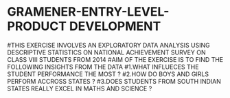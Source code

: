# GRAMENER-ENTRY-LEVEL-PRODUCT DEVELOPMENT
#THIS EXERCISE INVOLVES AN EXPLORATORY DATA ANALYSIS USING DESCRIPTIVE STATISTICS ON NATIONAL ACHIEVEMENT SURVEY ON CLASS  VIII STUDENTS FROM 2014
#AIM OF THE EXERCISE IS TO FIND THE FOLLOWING INSIGHTS FROM THE DATA
#1.WHAT INFLUECES THE STUDENT PERFORMANCE THE MOST ?
#2.HOW DO BOYS AND GIRLS PERFORM ACCROSS STATES ?
#3.DOES STUDENTS FROM SOUTH INDIAN STATES REALLY EXCEL IN MATHS AND SCIENCE ?


